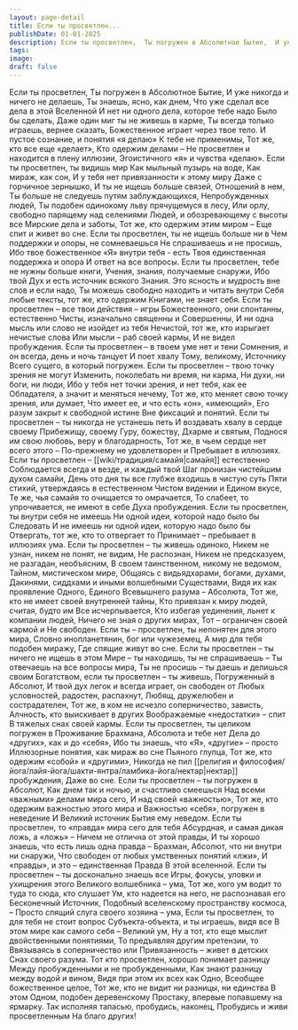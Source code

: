 ```yaml
---
layout: page-detail
title: Если ты просветлен...
publishDate: 01-01-2025
description: Если ты просветлен,  Ты погружен в Абсолютное Бытие,  И уже никогда и ничего не делаешь,  Ты знаешь, ясно, как днем,  Что уже сделал все дела в этой Вселенной  И нет ни одного дела, которое тебе надо  Было бы сделать,  Даже один миг ты не живешь в карме...
tags:
image:
draft: false
---
```

Если ты просветлен,  Ты погружен в Абсолютное Бытие,  И уже никогда и ничего не делаешь,  Ты знаешь, ясно, как днем,  Что уже сделал все дела в этой Вселенной  И нет ни одного дела, которое тебе надо  Было бы сделать,  Даже один миг ты не живешь в карме,  Ты всегда только играешь, вернее сказать,  Божественное играет через твое тело.  И пустое сознание, и понятия «я делаю»  К тебе не применимы,  Тот же, кто все еще «делает»,  Кто одержим делами –  Не просветлен и находится в плену иллюзии,  Эгоистичного «я» и чувства «делаю».  Если ты просветлен, ты видишь мир  Как мыльный пузырь на воде,  Как мираж, как сон,  И у тебя нет привязанности к этому миру  Даже с горчичное зернышко,  И ты не ищешь больше связей,  Отношений в нем,  Ты больше не следуешь путям заблуждающихся,  Непробужденных людей,  Ты подобен одинокому льву прячущемуся в лесу,  Или орлу, свободно парящему над селениями  Людей, и обозревающему с высоты все  Мирские дела и заботы,  Тот же, кто одержим этим миром –  Еще спит и живет во сне.  Если ты просветлен, ты не ищешь больше ни в  Чем поддержки и опоры, не сомневаешься  Не спрашиваешь и не просишь,  Ибо твое божественное «Я» внутри тебя - есть  Твоя единственная поддержка и опора  И ответ на все вопросы.  Если ты просветлен, тебе не нужны больше книги,  Учения, знания, получаемые снаружи,  Ибо твой Дух и есть источник всякого  Знания.  Это ясность и мудрость вне слов и если надо,  Ты можешь свободно находить и читать внутри  Себя любые тексты, тот же, кто одержим  Книгами, не знает себя.  Если ты просветлен – все твои действия – игры  Божественного, они спонтанны, естественно  Чисты, изначально священны и  Совершенны,  И ни одна мысль или слово не изойдет из тебя  Нечистой, тот же, кто изрыгает нечистые слова  Или мысли – раб своей кармы,  И не видел пробуждения.  Если ты просветлен – в твоем уме нет и тени  Сомнения, и он всегда, день и ночь танцует  И поет хвалу Тому, великому, Источнику  Всего сущего, в который погружен.  Если ты просветлен – твою точку зрения не могут  Изменить, поколебать ни время, ни карма,  Ни духи, ни боги, ни люди,  Ибо у тебя нет точки зрения, и нет тебя, как ее  Обладателя, а значит и меняться нечему,  Тот же, кто меняет свою точку зрения, или думает,  Что имеет ее, и что есть «он», «имеющий»,  Его разум закрыт к свободной истине  Вне фиксаций и понятий.  Если ты просветлен – ты никогда не устанешь петь  И воздавать хвалу в сердце своему  Прибежищу, своему Гуру, божеству,  Дхарме и святым,  Поднося им свою любовь, веру и благодарность,  Тот же, в чьем сердце нет всего этого –  По-прежнему не удовлетворен и  Пребывает в иллюзиях.  Если ты просветлен – [[wiki/традиция/самайя|самайя]] естественно  Соблюдается всегда и везде, и каждый твой  Шаг пронизан чистейшим духом самайи,  День ото дня ты все глубже входишь в чистую суть  Пяти стихий, утверждаясь в естественном  Чистом видении и Едином вкусе,  Те же, чья самайя то очищается то омрачается,  То слабеет, то упрочивается, не имеют в себе  Духа пробуждения.  Если ты просветлен, ты внутри себя не имеешь  Ни одной идеи, которой надо было бы  Следовать  И не имеешь ни одной идеи, которую надо было бы  Отвергать, тот же, кто то отвергает то  Принимает – пребывает в иллюзиях ума.  Если ты просветлен – ты живешь одиноко,  Никем не узнан, никем не понят, не видим,  Не распознан,  Никем не предсказуем, не разгадан, необъясним,  В своем таинственном, никому не ведомом,  Тайном, мистическом мире,  Общаясь с видьядхарами, богами, духами,  Дакинями, сиддхами и иными волшебными  Существами,  Видя их как проявление Одного, Единого  Всевышнего разума – Абсолюта,  Тот же, кто не имеет своей внутренней тайны,  Кто привязан к миру людей, считая, будто им  Все исчерпывается,  Кто избегая уединения, льнет к компании людей,  Ничего не зная о других мирах,  Тот – ограничен своей кармой и  Не свободен.  Если ты – просветлен, ты непонятен для этого мира,  Словно инопланетянин, бог или чужеземец,  А мир для тебя подобен миражу,  Где спящие живут во сне.  Если ты просветлен – ты ничего не ищешь в этом  Мире – ты находишь, ты не спрашиваешь –  Ты отвечаешь на все вопросы мира,  Ты не просишь – ты даешь и делишься своим  Богатством, если ты просветлен – ты живешь,  Погруженный в Абсолют,  И твой дух легок и всегда играет, он свободен от  Любых условностей, радостен, распахнут,  Любящ, дружелюбен и сострадателен,  Тот же, в ком не исчезло соперничество, зависть,  Алчность, кто выискивает в других  Воображаемые «недостатки» – спит  В тяжелых снах своей кармы.  Если ты просветлен, ты целиком погружен в  Проживание Брахмана, Абсолюта и тебе нет  Дела до «других», как и до «себя»,  Ибо ты знаешь, что «Я», «другие» – просто  Иллюзорные понятия, как мираж во сне  Пьяного глупца,  Тот же, кто одержим «собой» и «другими»,  Никогда не пил [[религия и философия/йога/лайя-йога/шакти-янтра/ламбика-йога/нектар|нектар]] пробуждения,  Даже во сне.  Если ты просветлен – ты погружен в Абсолют,  Как днем так и ночью, и счастливо смеешься  Над всеми «важными» делами мира сего,  И над своей «важностью»,  Тот же, кто одержим важностью этого мира и  Важностью «себя», погружен в неведение  И Великий источник Бытия ему неведом.  Если ты просветлен, то «правда» мира сего для тебя  Абсурдная, и самая дикая ложь, а «ложь» –  Ничем не отлична от этой правды,  И ты хорошо знаешь, что есть лишь одна правда –  Брахман, Абсолют, что ни внутри ни снаружи,  Что свободен от любых умственных понятий «лжи»,  И «правды», и это – единственная Правда  В этой вселенной.  Если ты просветлен – ты досконально знаешь все  Игры, фокусы, уловки и ухищрения этого  Великого волшебника – ума,  Тот же, кого ум водит то туда то сюда, кто слушает  Ум, кто надеется на него, не распознавая его  Бесконечный Источник,  Подобный вселенскому пространству космоса, –  Просто спящий слуга своего хозяина – ума,  Если ты просветлен, то для тебя не стоит вопрос  Субъекта-объекта, и ты играешь, видя все  В этом мире как самого себя –  Великий ум,  Ну а тот, кто еще мыслит двойственными понятиями,  То предъявляя другим претензии, то  Ввязываясь в соперничество или  Привязанность – живет в детских  Снах своего разума.  Тот кто просветлен, хорошо понимает разницу  Между пробужденными и не пробужденными,  Как знают разницу между водой и вином,  Видя при этом их всех как Одно,  Всеобщее божественное целое,  Тот же, кто не видит ни разницы, ни единства  В этом Одном, подобен деревенскому  Простаку, впервые попавшему на ярмарку.  Так исполняя тапасью, пробудись, наконец,  Пробудись и живи просветленным  На благо других!